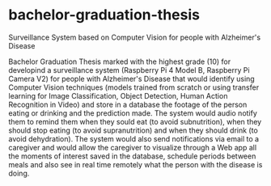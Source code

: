 # bachelor-graduation-thesis
Surveillance System based on Computer Vision for people with Alzheimer's Disease

Bachelor Graduation Thesis marked with the highest grade (10) for developind a surveillance system (Raspberry Pi 4 Model B, Raspberry Pi Camera V2) for people with Alzheimer's Disease that would identify using Computer Vision techniques (models trained from scratch or using transfer learning for Image Classification, Object Detection, Human Action Recognition in Video) and store in a database the footage of the person eating or drinking and the prediction made.
The system would audio notify them to remind them when they sould eat (to avoid subnutrition), when they should stop eating (to avoid supranutrition) and when they should drink (to avoid dehydration). The system would also send notifications via email to a caregiver and would allow the caregiver to visualize through a Web app all the moments of interest saved in the database, schedule periods between meals and also see in real time remotely what the person with the disease is doing.
